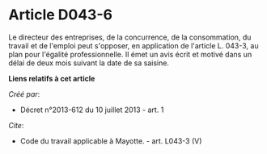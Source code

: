 # Article D043-6

Le directeur des entreprises, de la concurrence, de la consommation, du travail et de l'emploi peut s'opposer, en application
de l'article L. 043-3, au plan pour l'égalité professionnelle. Il émet un avis écrit et motivé dans un délai de deux mois
suivant la date de sa saisine.

**Liens relatifs à cet article**

_Créé par_:

  - Décret n°2013-612 du 10 juillet 2013 - art. 1

_Cite_:

  - Code du travail applicable à Mayotte. - art. L043-3 (V)
